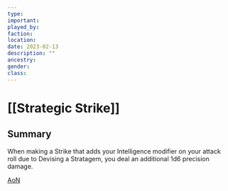 ```yaml
---
type:
important:
played_by:
faction:
location: 
date: 2023-02-13
description: ""
ancestry: 
gender: 
class: 
---
```

# [[Strategic Strike]]

## Summary
When making a Strike that adds your Intelligence modifier on your attack roll due to Devising a Stratagem, you deal an additional 1d6 precision damage.

[AoN](https://2e.aonprd.com/Classes.aspx?ID=13)
